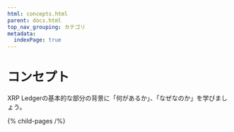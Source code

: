 ```yaml
---
html: concepts.html
parent: docs.html
top_nav_grouping: カテゴリ
metadata:
  indexPage: true
---
```

# コンセプト

XRP Ledgerの基本的な部分の背景に「何があるか」、「なぜなのか」を学びましょう。

{% child-pages /%}
